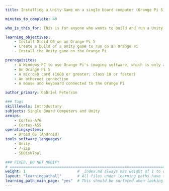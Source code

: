 ```yaml
---
title: Installing a Unity Game on a single board computer (Orange Pi 5)

minutes_to_complete: 40

who_is_this_for: This is for anyone who wants to build and run a Unity game on an Arm-based single board computer 

learning_objectives:
    - Install Droid OS on an Orange Pi 5
    - Create a build of a Unity game to run on an Orange Pi
    - Install the Unity game on the Orange Pi

prerequisites:
    - A Windows PC to use Orange Pi's imaging software, which is only available for Windows
    - An Orange Pi 5
    - A microSD card (16GB or greater; class 10 or faster)
    - An ethernet connection
    - A mouse and keyboard connected to the Orange Pi

author_primary: Gabriel Peterson

### Tags
skilllevels: Introductory
subjects: Single Board Computers and Unity
armips:
    - Cortex-A76
    - Cortex-A55
operatingsystems:
    - Droid OS (Android)
tools_software_languages:
    - Unity
    - 7-Zip
    - SDDiskTool

### FIXED, DO NOT MODIFY
# ================================================================================
weight: 1                       # _index.md always has weight of 1 to order correctly
layout: "learningpathall"       # All files under learning paths have this same wrapper
learning_path_main_page: "yes"  # This should be surfaced when looking for related content. Only set for _index.md of learning path content.
---
```

